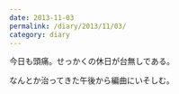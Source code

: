 ```yaml
---
date: 2013-11-03
permalink: /diary/2013/11/03/
category: diary
---
```


今日も頭痛。せっかくの休日が台無しである。

なんとか治ってきた午後から編曲にいそしむ。